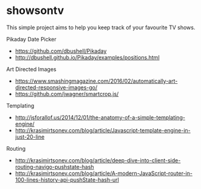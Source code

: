 # showsontv
This simple project aims to help you keep track of your favourite TV shows.

Pikaday Date Picker
- https://github.com/dbushell/Pikaday
- http://dbushell.github.io/Pikaday/examples/positions.html

Art Directed Images
- https://www.smashingmagazine.com/2016/02/automatically-art-directed-responsive-images-go/
- https://github.com/jwagner/smartcrop.js/

Templating
- http://jsforallof.us/2014/12/01/the-anatomy-of-a-simple-templating-engine/
- http://krasimirtsonev.com/blog/article/Javascript-template-engine-in-just-20-line

Routing
- http://krasimirtsonev.com/blog/article/deep-dive-into-client-side-routing-navigo-pushstate-hash
- http://krasimirtsonev.com/blog/article/A-modern-JavaScript-router-in-100-lines-history-api-pushState-hash-url